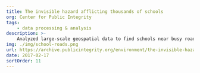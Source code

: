```yaml
---
title: The invisible hazard afflicting thousands of schools
org: Center for Public Integrity
tags:
    - data processing & analysis
description: >-
    Analyzed large-scale geospatial data to find schools near busy roads nationwide with data reporter Jamie Smith Hopkins. Built a map to tell the story.
img: ./img/school-roads.png
url: https://archive.publicintegrity.org/environment/the-invisible-hazard-afflicting-thousands-of-schools/
date: 2017-02-17
sortOrder: 11
---
```

